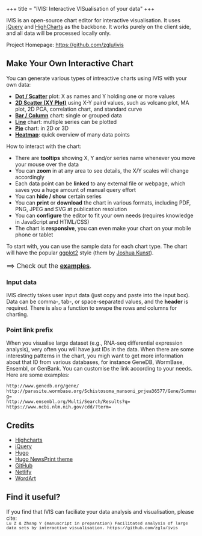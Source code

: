 +++
title = "IVIS: Interactive VISualisation of your data"
+++

<script src="/js/wordart.min.js" async defer></script>

<center><div style="width: 45%;" data-wordart-src="/data/cloud.json"></div></center>

IVIS is an open-source chart editor for interactive visualisation. It uses [jQuery](https://jquery.com) and [HighCharts](https://highcharts.com) as the backbone. It works purely on the client side, and all data will be processed locally only.

Project Homepage: https://github.com/zglu/ivis

## Make Your Own Interactive Chart

You can generate various types of intreactive charts using IVIS with your own data:

- <strong>[Dot / Scatter](/dot)</strong> plot: X as names and Y holding one or more values
- <strong>[2D Scatter (XY Plot)](/2dscatter)</strong> using X-Y paird values, such as volcano plot, MA plot, 2D PCA, correlation chart, and standard curve
- <strong>[Bar / Column](/bar)</strong> chart: single or grouped data
- <strong>[Line](/line)</strong> chart: multiple series can be plotted
- <strong>[Pie](/pie)</strong> chart: in 2D or 3D
- <strong>[Heatmap](/heatmap)</strong>: quick overview of many data points

How to interact with the chart:

- There are <strong>tooltips</strong> showing X, Y and/or series name whenever you move your mouse over the data
- You can <strong>zoom</strong> in at any area to see details, the X/Y scales will change accordingly
- Each data point can be <strong>linked</strong> to any external file or webpage, which saves you a huge amount of manual query effort 
- You can <strong>hide / show</strong> certain series
- You can <strong>print</strong> or <strong>download</strong> the chart in various formats, including PDF, PNG, JPEG and SVG at publication resolution
- You can <strong>configure</strong> the editor to fit your own needs (requires knowledge in JavaScript and HTML/CSS)   
- The chart is <strong>responsive</strong>, you can even make your chart on your mobile phone or tablet

To start with, you can use the sample data for each chart type. The chart will have the popular [ggplot2](http://ggplot2.org) style (them by [Joshua Kunst](http://jkunst.com/highcharts-themes-collection/)).

<p style="font-size: 1.2em">==> Check out the <strong><a href="/examples">examples</a></strong>.</p>

### Input data

IVIS directly takes user input data (just copy and paste into the input box). Data can be comma-, tab-, or space-separated values, and the <strong>header</strong> is required. There is also a function to swape the rows and columns for charting. 

### Point link prefix

When you visualise large dataset (e.g., RNA-seq differential expression analysis), very often you will have just IDs in the data. When there are some interesting patterns in the chart, you migh want to get more information about that ID from various databases, for instance GeneDB, WormBase, Ensembl, or GenBank. You can customise the link according to your needs. Here are some examples:

~~~~~~
http://www.genedb.org/gene/
http://parasite.wormbase.org/Schistosoma_mansoni_prjea36577/Gene/Summary?g=
http://www.ensembl.org/Multi/Search/Results?q=
https://www.ncbi.nlm.nih.gov/cdd/?term=
~~~~~~ 

## Credits

- [Highcharts](https://highcharts.com)
- [jQuery](https://jquery.com)
- [Hugo](https://gohugo.io)
- [Hugo NewsPrint theme](https://themes.gohugo.io/newsprint/)
- [GitHub](https://github.com)
- [Netlify](https://netlify.com)
- [WordArt](https://wordart.com)

## Find it useful?

<p>If you find that IVIS can faciliate your data analysis and visualisation, please cite:<br>
<span style="width:100%; word-wrap:break-word; font-size: 0.8em; font-family: Courier">Lu Z & Zhang Y (manuscript in preparation) Facilitated analysis of large data sets by interactive visualisation. https://github.com/zglu/ivis</span>
</p>

